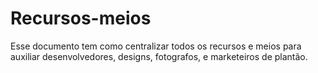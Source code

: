 # Recursos-meios
Esse documento tem como centralizar todos os recursos e meios para auxiliar desenvolvedores, designs, fotografos, e marketeiros de plantão.